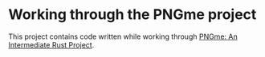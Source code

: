 # Working through the PNGme project

This project contains code written while working through [PNGme: An Intermediate Rust Project](https://picklenerd.github.io/pngme_book/introduction.html).

